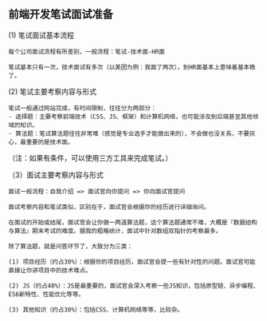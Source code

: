 ## 前端开发笔试面试准备
 (1) 笔试面试基本流程

    每个公司面试流程有所差别，一般流程：笔试-技术面-HR面

    笔试基本只有一次，技术面试有多次（以美团为例：我面了两次），到HR面基本上意味着基本稳了。

 (2) 笔试主要考察内容与形式

    笔试一般通过网站完成，有时间限制，往往分为两部分：
    - 选择题：主要考察前端技术（CSS、JS、框架）和计算机网络，也可能涉及到后端甚至其他领域的知识。
    - 算法题：笔试算法题往往非常难（感觉是专业选手才能做出来的），不会做也没关系，不要灰心，最重要的是技术面。
（注：如果有条件，可以使用三方工具来完成笔试。）

（3）面试主要考察内容与形式

    面试一般流程：自我介绍 => 面试官向你提问 => 你向面试官提问

    面试考察内容和笔试类似，区别在于，面试官会根据你的经历进行详细询问。
    
    在面试的开始或结尾，面试官会让你做一两道算法题，这个算法题通常不难，大概是『数据结构与算法』期末考试的难度。据我的粗略统计，面试中针对数组双指针的考察最多。
    
    除了算法题，就是问答环节了，大致分为三类：

    (1) 项目经历（约占30%）：根据你的项目经历，面试官会提一些有针对性的问题。面试官可能直接让你讲项目中的技术难点。

    (2) JS（约占40%）：JS是最重要的，面试官会深入考察一些JS知识，包括原型链、异步编程、ES6新特性、性能优化等等。

    (3) 其他知识（约占30%）：包括CSS、计算机网络等等，比较杂。

